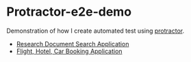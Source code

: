 # Protractor-e2e-demo
Demonstration of how I create automated test using [protractor](http://www.protractortest.org/#/).

* [Research Document Search Application](https://github.com/Chuckos/protractor-e2e-demo/tree/master/Document%20Search%20Website)
* [Flight, Hotel, Car Booking Application]()

